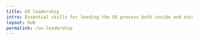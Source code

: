 ```yaml
---
title: UX leadership
intro: Essential skills for leading the UX process both inside and outside organisations.
layout: hub
permalink: /ux-leadership
---
```

